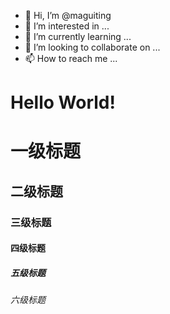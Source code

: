 - 👋 Hi, I’m @maguiting
- 👀 I’m interested in ...
- 🌱 I’m currently learning ...
- 💞️ I’m looking to collaborate on ...
- 📫 How to reach me ...
# Hello World! 
# 一级标题
## 二级标题
### 三级标题
#### 四级标题
##### 五级标题
###### 六级标题
<!---
maguiting/maguiting is a ✨ special ✨ repository because its `README.md` (this file) appears on your GitHub profile.
You can click the Preview link to take a look at your changes.
--->

